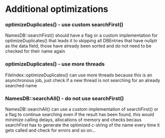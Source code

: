 # Additional optimizations
### optimizeDuplicates() - use custom searchFirst()
NamesDB::searchFirst() should have a flag or a custom implementation for optimizeDuplicates() that leads it to skipping all DBEntries that have nullptr as the data field, those have already been sorted and do not need to be checked for their name again
### optimizeDuplicates() - use more threads
FileIndex::optimizeDuplicates() can use more threads because this is an asynchronous job, just check if a new thread is not searching for an already searched name
### NamesDB::searchAll() - do not use searchFirst()
NamesDB::searchAll() can use a custom implementation of searchFirst() or a flag to continue searching even if the result has been found, this would minimize calling delays, allocations of memory and checks becaus searchFirst has to generate the optimized c-string of the name every time it gets called and check for errors and so on...